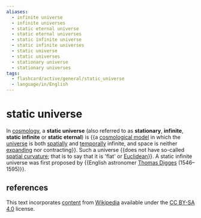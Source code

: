 ```yaml
---
aliases:
  - infinite universe
  - infinite universes
  - static eternal universe
  - static eternal universes
  - static infinite universe
  - static infinite universes
  - static universe
  - static universes
  - stationary universe
  - stationary universes
tags:
  - flashcard/active/general/static_universe
  - language/in/English
---
```


# static universe

In [cosmology](cosmology.md), a __static universe__ (also referred to as __stationary__, __infinite__, __static infinite__ or __static eternal__) is {{a [cosmological model](physical%20cosmology.md) in which the [universe](universe.md) is both [spatially](space.md) and [temporally](time.md) infinite, and space is neither [expanding](expansion%20of%20the%20universe.md) nor contracting}}. Such a universe {{does not have so-called [spatial curvature](shape%20of%20the%20universe.md); that is to say that it is 'flat' or [Euclidean](Euclidean%20space.md)}}. A static infinite universe was first proposed by {{English astronomer [Thomas Digges](Thomas%20Digges.md) (1546–1595)}}. <!--SR:!2024-10-31,56,310!2024-10-03,35,270!2024-09-22,23,250-->

## references

This text incorporates [content](https://en.wikipedia.org/wiki/static_universe) from [Wikipedia](Wikipedia.md) available under the [CC BY-SA 4.0](https://creativecommons.org/licenses/by-sa/4.0/) license.
